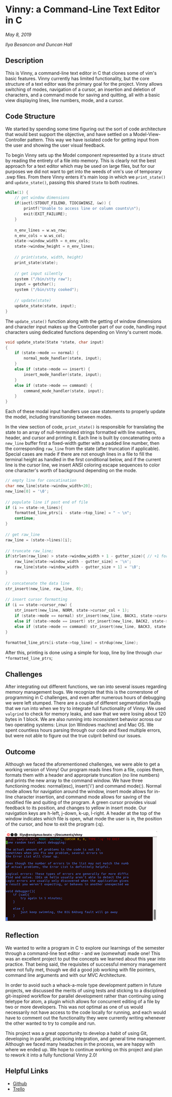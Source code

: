 # Vinny: a Command-Line Text Editor in C

*May 8, 2019*

*Ilya Besancon and Duncan Hall*

## Description

This is Vinny, a command-line text editor in C that clones some of vim's basic features. Vinny currently has limited functionality, but the core structure of a text editor was the primary goal for the project. Vinny allows switching of modes, navigation of a cursor, an insertion and deletion of characters, and a command mode for saving and quitting, all with a basic view displaying lines, line numbers, mode, and a cursor.

## Code Structure

We started by spending some time figuring out the sort of code architecture that would best support the objective, and have settled on a Model-View-Controller pattern. This way we have isolated code for getting input from the user and showing the user visual feedback.

To begin Vinny sets up the Model component represented by a `State` struct by reading the entirety of a file into memory. This is clearly not the best approach for a text editor which may be used on large files, but for our purposes we did not want to get into the weeds of vim's use of temporary .swp files. From there Vinny enters it's main loop in which we `print_state()` and `update_state()`, passing this shared `State` to both routines.

``` c
while(1) {
    // get window dimensions
    if(ioctl(STDOUT_FILENO, TIOCGWINSZ, &w)) {
        printf("Unable to access line or column counts\n");
        exit(EXIT_FAILURE);
    }

    n_env_lines = w.ws_row;
    n_env_cols = w.ws_col;
    state->window_width = n_env_cols;
    state->window_height = n_env_lines;

    // print(state, width, height)
    print_state(state);

    // get input silently
    system ("/bin/stty raw");
    input = getchar();
    system ("/bin/stty cooked");

    // update(state)
    update_state(state, input);
}

```

The `update_state()` function along with the getting of window dimensions and character input makes up the Controller part of our code, handling input characters using dedicated functions depending on Vinny's current mode. 

``` c
void update_state(State *state, char input)
{
    if (state->mode == normal) {
        normal_mode_handler(state, input);
    }
    else if (state->mode == insert) {
        insert_mode_handler(state, input);
    }
    else if (state->mode == command) {
        command_mode_handler(state, input);
    }
}
```

Each of these modal input handlers use case statements to properly update the model, including transitioning between modes.

In the view section of code, `print_state()` is responsible for translating the state to an array of null-terminated strings formatted with line numbers, header, and cursor and printing it. Each line is built by concatenating onto a `new_line` buffer first a fixed-width gutter with a padded line number, then the corresponding `raw_line` from the state (after truncation if applicable). Special cases are made if there are not enough lines in a file to fill the terminal height as handled in the first conditional below, and if the current line is the cursor line, we insert ANSI coloring escape sequences to color one character's worth of background depending on the mode.

``` c
// empty line for concatination
char new_line[state->window_width+20];
new_line[0] = '\0';

// populate line if past end of file
if (i >= state->n_lines){
    formatted_line_ptrs[i - state->top_line] = " ~ \n";
    continue;
}

// get raw_line
raw_line = (state->lines)[i];

// truncate raw_line;
if(strlen(raw_line) > state->window_width + 1 - gutter_size){ // +1 for '\n'
    raw_line[state->window_width - gutter_size] = '\n';
    raw_line[state->window_width - gutter_size + 1] = '\0';
}

// concatenate the data line
str_insert(new_line, raw_line, 0);

// insert cursor formatting
if (i == state->cursor_row) {
    str_insert(new_line, NORM, state->cursor_col + 1);
    if (state->mode == normal) str_insert(new_line, BACK1, state->cursor_col);
    else if (state->mode == insert) str_insert(new_line, BACK2, state->cursor_col);
    else if (state->mode == command) str_insert(new_line, BACK3, state->cursor_col);
}

formatted_line_ptrs[i-state->top_line] = strdup(new_line);
```
After this, printing is done using a simple for loop, line by line through `char *formatted_line_ptrs`;


## Challenges

After integrating out different functions, we ran into several issues regarding memory management bugs. We recognize that this is the cornerstone of programming in C challenges, and even after numerous hours of debugging we were left stumped. There are a couple of different segmentation faults that we run into when we try to integrate full functionality of Vinny. We used `valgrind` to check for memory leaks, and saw that we were losing about 120 bytes in 1 block. We are also running into inconsistent behavior across our two operating systems: Linux (on Windows machine) and Mac OS. We spent countless hours parsing through our code and fixed multiple errors, but were not able to figure out the true culprit behind our issues.


## Outcome

Although we faced the aforementioned challenges, we were able to get a working version of Vinny! Our program reads lines from a file, copies them, formats them with a header and appropriate truncation (no line numbers) and prints the new array to the command window. We have three functioning modes: normal(esc), insert('i') and command mode(:). Normal mode allows for navigation around the window, insert mode allows for in-line character insertion, and command mode allows for saving of the modified file and quiting of the program. A green cursor provides visual feedback to its position, and changes to yellow in insert mode. Our navigation keys are h-left, j-down, k-up, l-right. A header at the top of the window indicates which file is open, what mode the user is in, the position of the cursor, and how to exit the program (:q).

![](vinny-pic.png)


## Reflection

We wanted to write a program in C to explore our learnings of the semester through a command-line text editor - and we (somewhat) made one! This was an excellent project to put the concepts we learned about this year into practice. That being said, the requisites of successful memory management were not fully met, though we did a good job working with file pointers, command line arguments and with our MVC Architecture.

In order to avoid such a whack-a-mole type development pattern in future projects, we discussed the merits of using tests and sticking to a disciplined git-inspired workflow for parallel development rather than continuing using teletype for atom, a plugin which allows for concurrent editing of a file by two or more developers. This was not optimal as one of us would necessarily not have access to the code locally for running, and each would have to comment out the functionality they were currently writing whenever the other wanted to try to compile and run.

This project was a great opportunity to develop a habit of using Git, developing in parallel, practicing integration, and general time management. Although we faced many headaches in the process, we are happy with where we ended up. We hope to continue working on this project and plan to rework it into a fully functional Vinny 2.0!

## Helpful Links

- [Github](https://github.com/DuncanDHall/vinny.git)
- [Trello](https://trello.com/b/1oTw5qhM/vinny)
